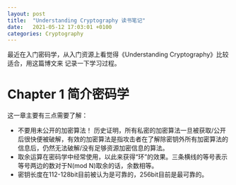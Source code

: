 ```yaml
---
layout: post
title:  "Understanding Cryptography 读书笔记"
date:   2021-05-12 17:03:01 +0100
categories: Cryptography
---
```


最近在入门密码学，从入门资源上看觉得《Understanding Cryptography》比较适合，用这篇博文来
记录一下学习过程。

# Chapter 1 简介密码学

这一章主要有三点需要了解：
- 不要用未公开的加密算法！ 历史证明，所有私密的加密算法一旦被获取/公开后很快便被破解，有效的加密算法是指攻击者在了解除密钥外所有加密算法的信息后，仍然无法破解/没有足够资源加密信息的算法。
- 取余运算在密码学中经常使用，以此来获得“环”的效果。三条横线的等号表示等号两边的数对于N(mod N)取余的话，余数相等。
- 密钥长度在112-128bit目前被认为是可靠的，256bit目前是最可靠的。

 
